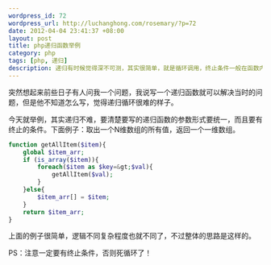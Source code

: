 ```yaml
--- 
wordpress_id: 72
wordpress_url: http://luchanghong.com/rosemary/?p=72
date: 2012-04-04 23:41:37 +08:00
layout: post
title: php递归函数举例
category: php
tags: [php, 递归]
description: 递归有时候觉得深不可测，其实很简单，就是循环调用，终止条件一般在函数内部。
---
```

突然想起来前些日子有人问我一个问题，我说写一个递归函数就可以解决当时的问题，但是他不知道怎么写，觉得递归循环很难的样子。

今天就举例，其实递归不难，要清楚要写的递归函数的参数形式要统一，而且要有终止的条件。下面例子：取出一个N维数组的所有值，返回一个一维数组。

```php
function getAllItem($item){
    global $item_arr;
    if (is_array($item)){
        foreach($item as $key=&gt;$val){
            getAllItem($val);       
        }
    }else{
        $item_arr[] = $item;
    }
    return $item_arr;
}
```

上面的例子很简单，逻辑不同复杂程度也就不同了，不过整体的思路是这样的。

PS：注意一定要有终止条件，否则死循环了！

